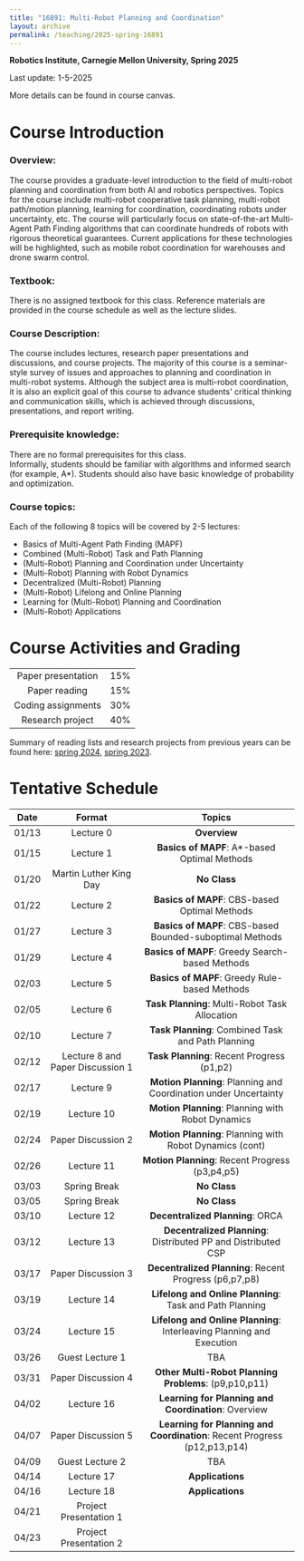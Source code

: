```yaml
---
title: "16891: Multi-Robot Planning and Coordination"
layout: archive
permalink: /teaching/2025-spring-16891
---
```

**Robotics Institute, Carnegie Mellon University, Spring 2025**

Last update: 1-5-2025

More details can be found in course canvas.

Course Introduction
======
### Overview:
The course provides a graduate-level introduction to the field of multi-robot planning and coordination from both AI and robotics perspectives. 
Topics for the course include multi-robot cooperative task planning, multi-robot path/motion planning, learning for coordination, coordinating robots under uncertainty, etc. 
The course will particularly focus on state-of-the-art Multi-Agent Path Finding algorithms that can coordinate hundreds of robots with rigorous theoretical guarantees. 
Current applications for these technologies will be highlighted, such as mobile robot coordination for warehouses and drone swarm control. 

### Textbook: 
There is no assigned textbook for this class. Reference materials are provided in the course schedule as well as the lecture slides.

### Course Description: 
The course includes lectures, research paper presentations and discussions, and course projects. 
The majority of this course is a seminar-style survey of issues and approaches to planning and coordination in multi-robot systems. 
Although the subject area is multi-robot coordination, it is also an explicit goal of this course to advance students' critical thinking and communication skills, which is achieved through discussions, presentations, and report writing. 

### Prerequisite knowledge: 
There are no formal prerequisites for this class.  
Informally, students should be familiar with algorithms and informed search (for example, A*). 
Students should also have basic knowledge of probability and optimization.

### Course topics: 
Each of the following 8 topics will be covered by 2-5 lectures:
- Basics of Multi-Agent Path Finding (MAPF)
- Combined (Multi-Robot) Task and Path Planning
- (Multi-Robot) Planning and Coordination under Uncertainty
- (Multi-Robot) Planning with Robot Dynamics
- Decentralized (Multi-Robot) Planning
- (Multi-Robot) Lifelong and Online Planning
- Learning for (Multi-Robot) Planning and Coordination
- (Multi-Robot) Applications

Course Activities and Grading
======


|                    |    |
|:------------------:|:--:|
| Paper presentation | 15% |
|   Paper reading    | 15% |
| Coding assignments | 30% |
|  Research project  | 40% |

Summary of reading lists and research projects from previous years can be found here: 
[spring 2024](https://jiaoyangli.me/teaching/2024-spring-16891), 
[spring 2023](https://jiaoyangli.me/teaching/2023-spring-16891).

Tentative Schedule
======

| Date  |              Format              |                                  Topics                                   |
|:-----:|:--------------------------------:|:-------------------------------------------------------------------------:|
| 01/13 |            Lecture 0             |                               **Overview**                                |
| 01/15 |            Lecture 1             |               **Basics of MAPF**: A*-based Optimal Methods                |
| 01/20 |      Martin Luther King Day      |                               **No Class**                                |
| 01/22 |            Lecture 2             |               **Basics of MAPF**: CBS-based Optimal Methods               |
| 01/27 |            Lecture 3             |         **Basics of MAPF**: CBS-based Bounded-suboptimal Methods          |	 
| 01/29 |            Lecture 4             |              **Basics of MAPF**: Greedy Search-based Methods              |
| 02/03 |            Lecture 5             |               **Basics of MAPF**: Greedy Rule-based Methods               |
| 02/05 |            Lecture 6             |              **Task Planning**: Multi-Robot Task Allocation               |
| 02/10 |            Lecture 7             |            **Task Planning**: Combined Task and Path Planning             |
| 02/12 | Lecture 8 and Paper Discussion 1 |                **Task Planning**: Recent Progress (p1,p2)                 |
| 02/17 |            Lecture 9             |     **Motion Planning**: Planning and Coordination under Uncertainty      |
| 02/19 |            Lecture 10            |             **Motion Planning**: Planning with Robot Dynamics             |
| 02/24 |        Paper Discussion 2        |         **Motion Planning**: Planning with Robot Dynamics (cont)          |
| 02/26 |            Lecture 11            |              **Motion Planning**: Recent Progress (p3,p4,p5)              |
| 03/03 |           Spring Break           |                               **No Class**                                |
| 03/05 |           Spring Break           |                               **No Class**                                |
| 03/10 |            Lecture 12            |                     **Decentralized Planning**: ORCA                      |
| 03/12 |            Lecture 13            |      **Decentralized Planning**: Distributed PP and Distributed CSP       |
| 03/17 |        Paper Discussion 3        |          **Decentralized Planning**: Recent Progress (p6,p7,p8)           |
| 03/19 |            Lecture 14            |         **Lifelong and Online Planning**: Task and Path Planning          |
| 03/24 |            Lecture 15            |   **Lifelong and Online Planning**: Interleaving Planning and Execution   |
| 03/26 |         Guest Lecture 1          |                                    TBA                                    |
| 03/31 |        Paper Discussion 4        |           **Other Multi-Robot Planning Problems**: (p9,p10,p11)           | 
| 04/02 |            Lecture 16            |           **Learning for Planning and Coordination**: Overview            |
| 04/07 |        Paper Discussion 5        | **Learning for Planning and Coordination**: Recent Progress (p12,p13,p14) |
| 04/09 |         Guest Lecture 2          |                                    TBA                                    | 
| 04/14 |            Lecture 17            |                             **Applications**                              |
| 04/16 |            Lecture 18            |                             **Applications**                              |                                           
| 04/21 |      Project Presentation 1      |
| 04/23 |      Project Presentation 2      |
